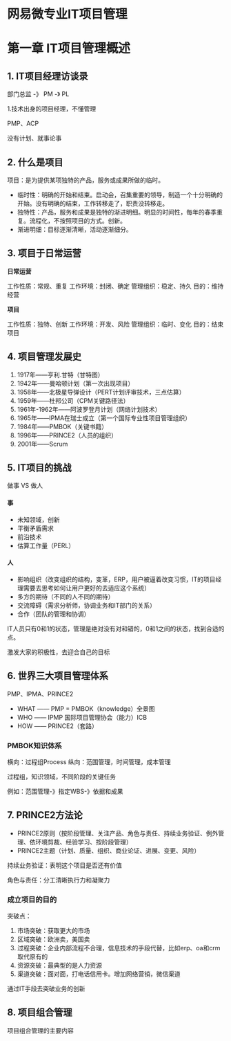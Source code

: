 # 网易微专业IT项目管理 #

# 第一章 IT项目管理概述 #

## 1. IT项目经理访谈录 ##

部门总监 -》 PM -》 PL

1.技术出身的项目经理，不懂管理

PMP、ACP 

没有计划、就事论事

## 2. 什么是项目 ##

项目：是为提供某项独特的产品，服务或成果所做的临时。

* 临时性：明确的开始和结束。启动会，召集重要的领导，制造一个十分明确的开始。没有明确的结束，工作转移走了，职责没转移走。
* 独特性：产品，服务和成果是独特的渐进明细。明显的时间性，每年的春季重复。流程化，不按照项目的方式。创新。
* 渐进明细：目标逐渐清晰，活动逐渐细分。

## 3. 项目于日常运营 ##

**日常运营**

工作性质：常规、重复
工作环境：封闭、确定
管理组织：稳定、持久
目的：维持经营

**项目**

工作性质：独特、创新
工作环境：开发、风险
管理组织：临时、变化
目的：结束项目

## 4. 项目管理发展史 ##

1. 1917年——亨利.甘特（甘特图）
2. 1942年——曼哈顿计划（第一次出现项目）
3. 1958年——北极星导弹设计（PERT计划评审技术，三点估算）
4. 1959年——杜邦公司（CPM关键路径法）
5. 1961年-1962年——阿波罗登月计划（网络计划技术）
6. 1965年——IPMA在瑞士成立（第一个国际专业性项目管理组织）
7. 1984年——PMBOK（关键书籍）
8. 1996年——PRINCE2（人员的组织）
9. 2001年——Scrum

## 5. IT项目的挑战 ##

做事 VS 做人

#### 事 ####

* 未知领域，创新
* 平衡矛盾需求
* 前沿技术
* 估算工作量（PERL）

#### 人 ####

* 影响组织（改变组织的结构，变革，ERP，用户被逼着改变习惯，IT的项目经理需要去思考如何让用户更好的去适应这个系统）
* 多方的期待（不同的人不同的期待）
* 交流障碍（需求分析师，协调业务和IT部门的关系）
* 合作（团队的管理和协调）

IT人员只有0和1的状态，管理是绝对没有对和错的，0和1之间的状态，找到合适的点。

激发大家的积极性，去迎合自己的目标

## 6. 世界三大项目管理体系 ##

PMP、IPMA、PRINCE2

* WHAT —— PMP = PMBOK（knowledge）全景图
* WHO —— IPMP 国际项目管理协会（能力）ICB
* HOW —— PRINCE2（套路）

### PMBOK知识体系 ###

横向：过程组Process
纵向：范围管理，时间管理，成本管理

过程组，知识领域，不同阶段的关键任务

例如：范围管理-》指定WBS-》依据和成果

## 7. PRINCE2方法论 ##

* PRINCE2原则（按阶段管理、关注产品、角色与责任、持续业务验证、例外管理、依环境剪裁、经验学习、按阶段管理）
* PRINCE2主题（计划、质量、组织、商业论证、进展、变更、风险）

持续业务验证：表明这个项目是否还有价值

角色与责任：分工清晰执行力和凝聚力 

### 成立项目的目的 ###

突破点：

1. 市场突破：获取更大的市场
2. 区域突破：欧洲卖，美国卖
3. 过程突破：企业内部流程不合理，信息技术的手段代替，比如erp、oa和crm取代原有的
4. 资源突破：最典型的是人力资源
5. 渠道突破：面对面，打电话信用卡。增加网络营销，微信渠道

通过IT手段去突破业务的创新

## 8. 项目组合管理 ##

项目组合管理的主要内容
